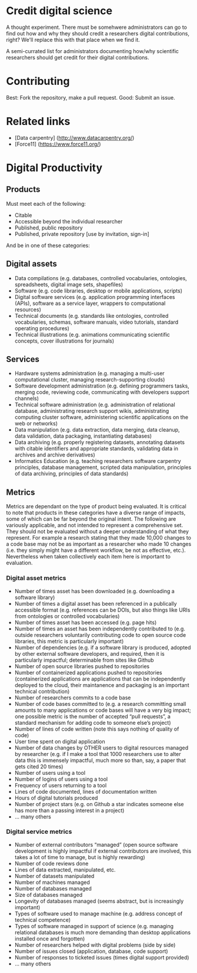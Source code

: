 # Credit digital science

A thought experiment. There must be somehwere administrators can go to find out how and why they should credit a researchers digital contributions, right?  We'll replace this with that place when we find it.

 A semi-currated list for administrators documenting how/why scientific researchers should get credit for their digital contributions.

# Contributing

Best: Fork the repository, make a pull request. Good: Submit an issue.

# Related links

* [Data carpentry] (http://www.datacarpentry.org/)
* [Force11] (https://www.force11.org/)

# Digital Productivity

## Products

Must meet each of the following:

* Citable
* Accessible beyond the individual researcher
* Published, public repository
* Published, private repository [use by invitation, sign-in]

And be in one of these categories:

## Digital assets
* Data compilations (e.g. databases, controlled vocabularies, ontologies, spreadsheets, digital image sets, shapefiles)
* Software (e.g. code libraries, desktop or mobile applications, scripts)
* Digital software services (e.g. application programming interfaces (APIs), software as a service layer, wrappers to computational resources)
* Technical documents (e.g. standards like ontologies, controlled vocabularies, schemas, software manuals, video tutorials, standard operating procedures)
* Technical illustrations (e.g. animations communicating scientific concepts, cover illustrations for journals)

## Services
* Hardware systems administration (e.g. managing a multi-user computational cluster, managing research-supporting clouds)
* Software development administration (e.g. defining programmers tasks, merging code, reviewing code, communicating with developers support channels)
* Technical software administration (e.g. administration of relational database, administrating research support wikis, administrating computing cluster software, administering scientific applications on the web or networks)
* Data manipulation (e.g. data extraction, data merging, data cleanup, data validation, data packaging, instantiating databases)
* Data archiving (e.g. properly registering datasets, annotating datasets with citable identifiers and appropriate standards, validating data in archives and archive derivatives)
* Informatics Education (e.g. teaching researchers software carpentry principles, database management, scripted data manipulation, principles of data archiving, principles of data standards)

## Metrics

Metrics are dependant on the type of product being evaluated.  It is critical to note that products in these categories have a diverse range of impacts, some of which can be far beyond the original intent.  The following are variously applicable, and not intended to represent a comprehensive set.  They should not be evaluated without a deeper understanding of what they represent.  For example a research stating that they made 10,000 changes to a code base may not be as important as a researcher who made 10 changes (i.e. they simply might have a different workflow, be not as effective, etc.).  Nevertheless when taken collectively each item here is important to evaluation.

### Digital asset metrics
* Number of times asset has been downloaded (e.g. downloading a software library)
* Number of times a digital asset has been referenced in a publically accessible format (e.g. references can be DOIs, but also things like URIs from ontologies or controlled vocabularies)
* Number of times asset has been accessed (e.g. page hits)
* Number of times an asset has been independently contributed to (e.g. outside researchers voluntarily contributing code to open source code libraries, this metric is particularly important)
* Number of dependencies (e.g. if a software library is produced, adopted by other external software developers, and required, then it is particularly impactful; determinable from sites like Github
* Number of open source libraries pushed to repositories
* Number of containerized applications pushed to repositories (containerized applications are applications that can be independently deployed to the cloud, their maintanence and packaging is an important technical contribution)
* Number of researchers commits to a code base
* Number of code bases committed to (e.g. a research committing small amounts to many applications or code bases will have a very big impact; one possible metric is the number of accepted “pull requests”, a standard mechanism for adding code to someone else’s project)
* Number of lines of code written (note this says nothing of quality of code)
* User time spent on digital application
* Number of data changes by OTHER users to digital resources managed by researcher (e.g. if I make a tool that 1000 researchers use to alter data this is immensely impactful, much more so than, say, a paper that gets cited 20 times)
* Number of users using a tool
* Number of logins of users using a tool
* Frequency of users returning to a tool
* Lines of code documented, lines of documentation written
* Hours of digital tutorials produced
* Number of project stars (e.g. on Github a star indicates someone else has more than a passing interest in a project)
* … many others

### Digital service metrics
* Number of external contributors “managed” (open source software development is highly impactful if external contributors are involved, this takes a lot of time to manage, but is highly rewarding)
* Number of code reviews done
* Lines of data extracted, manipulated, etc.
* Number of datasets manipulated
* Number of machines managed
* Number of databases managed
* Size of databases managed
* Longevity of databases managed (seems abstract, but is increasingly important)
* Types of software used to manage machine (e.g. address concept of technical competence)
* Types of software managed in support of science (e.g. managing relational databases is much more demanding than desktop applications installed once and forgotten)
* Number of researchers helped with digital problems (side by side)
* Number of issues closed (application, database, code support)
* Number of responses to ticketed issues (times digital support provided)
* … many others


